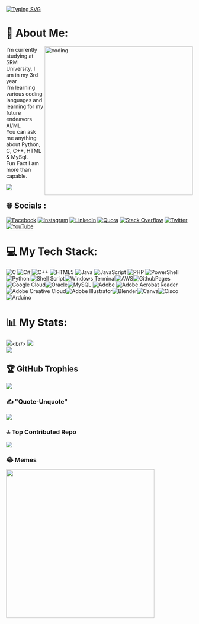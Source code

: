 <a href="https://git.io/typing-svg"><img src="https://readme-typing-svg.herokuapp.com?font=Righteous&size=32&center=true&vCenter=true&random=false&width=435&lines=Hey+There+%F0%9F%91%8B;I'm+Ansh+Singh+%F0%9F%91%A8%E2%80%8D%F0%9F%92%BB;Welcome+To+My+GitHub+Page📟" alt="Typing SVG" /></a>

# 💫 About Me:
<img align="right" alt="coding" width="400" src="https://cdn.dribbble.com/users/1162077/screenshots/3848914/programmer.gif">

I'm currently studying at SRM University, I am in my 3rd year<br>I'm learning various coding languages and learning for my future endeavors AI/ML<br>You can ask me anything about Python, C, C++, HTML & MySql.<br>Fun Fact I am more than capable.


[![](https://visitcount.itsvg.in/api?id=SeitenTaisei1304&icon=0&color=1)](https://visitcount.itsvg.in)
## 🌐 Socials :
[![Facebook](https://img.shields.io/badge/Facebook-%231877F2.svg?logo=Facebook&logoColor=white)](https://www.facebook.com/profile.php?id=100022693575269) [![Instagram](https://img.shields.io/badge/Instagram-%23E4405F.svg?logo=Instagram&logoColor=white)](https://instagram.com/BeastBoyAnsh_27) [![LinkedIn](https://img.shields.io/badge/LinkedIn-%230077B5.svg?logo=linkedin&logoColor=white)](https://www.linkedin.com/in/ansh-singh-a12845241) [![Quora](https://img.shields.io/badge/Quora-%23B92B27.svg?logo=Quora&logoColor=white)](https://www.quora.com/profile/Seiten-Taisei-4) [![Stack Overflow](https://img.shields.io/badge/-Stackoverflow-FE7A16?logo=stack-overflow&logoColor=white)](https://stackoverflow.com/users/19108820) [![Twitter](https://img.shields.io/badge/Twitter-%231DA1F2.svg?logo=Twitter&logoColor=white)](https://twitter.com/AnshBeast) [![YouTube](https://img.shields.io/badge/YouTube-%23FF0000.svg?logo=YouTube&logoColor=white)](https://youtube.com/@@anshsingh66882) 

# 💻 My Tech Stack:
![C](https://img.shields.io/badge/c-%2300599C.svg?style=flat&logo=c&logoColor=white) ![C#](https://img.shields.io/badge/c%23-%23239120.svg?style=flat&logo=csharp&logoColor=white) ![C++](https://img.shields.io/badge/c++-%2300599C.svg?style=flat&logo=c%2B%2B&logoColor=white) ![HTML5](https://img.shields.io/badge/html5-%23E34F26.svg?style=flat&logo=html5&logoColor=white) ![Java](https://img.shields.io/badge/java-%23ED8B00.svg?style=flat&logo=openjdk&logoColor=white) ![JavaScript](https://img.shields.io/badge/javascript-%23323330.svg?style=flat&logo=javascript&logoColor=%23F7DF1E) ![PHP](https://img.shields.io/badge/php-%23777BB4.svg?style=flat&logo=php&logoColor=white) ![PowerShell](https://img.shields.io/badge/PowerShell-%235391FE.svg?style=flat&logo=powershell&logoColor=white) ![Python](https://img.shields.io/badge/python-3670A0?style=flat&logo=python&logoColor=ffdd54) ![Shell Script](https://img.shields.io/badge/shell_script-%23121011.svg?style=flat&logo=gnu-bash&logoColor=white)![Windows Terminal](https://img.shields.io/badge/Windows%20Terminal-%234D4D4D.svg?style=flat&logo=windows-terminal&logoColor=white)![AWS](https://img.shields.io/badge/AWS-%23FF9900.svg?style=flat&logo=amazon-aws&logoColor=white)![GithubPages](https://img.shields.io/badge/github%20pages-121013?style=flat&logo=github&logoColor=white) ![Google Cloud](https://img.shields.io/badge/GoogleCloud-%234285F4.svg?style=flat&logo=google-cloud&logoColor=white)![Oracle](https://img.shields.io/badge/Oracle-F80000?style=flat&logo=oracle&logoColor=white)![MySQL](https://img.shields.io/badge/mysql-%2300000f.svg?style=flat&logo=mysql&logoColor=white) ![Adobe](https://img.shields.io/badge/adobe-%23FF0000.svg?style=flat&logo=adobe&logoColor=white) ![Adobe Acrobat Reader](https://img.shields.io/badge/Adobe%20Acrobat%20Reader-EC1C24.svg?style=flat&logo=Adobe%20Acrobat%20Reader&logoColor=white)![Adobe Creative Cloud](https://img.shields.io/badge/Adobe%20Creative%20Cloud-DA1F26.svg?style=flat&logo=Adobe%20Creative%20Cloud&logoColor=white)![Adobe Illustrator](https://img.shields.io/badge/adobe%20illustrator-%23FF9A00.svg?style=flat&logo=adobe%20illustrator&logoColor=white)![Blender](https://img.shields.io/badge/blender-%23F5792A.svg?style=flat&logo=blender&logoColor=white)![Canva](https://img.shields.io/badge/Canva-%2300C4CC.svg?style=flat&logo=Canva&logoColor=white)![Cisco](https://img.shields.io/badge/cisco-%23049fd9.svg?style=flat&logo=cisco&logoColor=black) ![Arduino](https://img.shields.io/badge/-Arduino-00979D?style=flat&logo=Arduino&logoColor=white)
# 📊 My Stats:
![](https://github-readme-stats.vercel.app/api?username=SeitenTaisei1304&theme=dark&amp;show_icons=true%22%20style=%22max-width:%20100%;)<br/>
![](https://github-readme-streak-stats.herokuapp.com/?user=SeitenTaisei1304&theme=dark&hide_border=false)<br/>
![](https://github-readme-stats.vercel.app/api/top-langs/?username=SeitenTaisei1304&theme=dark&hide_border=false&include_all_commits=true&count_private=true&layout=compact)

## 🏆 GitHub Trophies
![](https://github-profile-trophy.vercel.app/?username=SeitenTaisei1304&theme=matrix&no-frame=false&no-bg=true&margin-w=4)

### ✍️  "Quote-Unquote"
![](https://quotes-github-readme.vercel.app/api?type=vetical&theme=radical)

### 🔝 Top Contributed Repo
![](https://github-contributor-stats.vercel.app/api?username=SeitenTaisei1304&limit=5&theme=dark&combine_all_yearly_contributions=true)

### 😂 Memes
<img src='https://codermemes.vercel.app/' style="height: 400px;"/>
